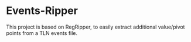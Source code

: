 # Events-Ripper
 This project is based on RegRipper, to easily extract additional value/pivot points from a TLN events file.
